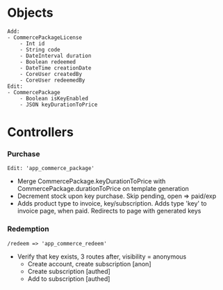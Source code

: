 # Objects
    Add:
    - CommercePackageLicense
        - Int id
        - String code
        - DateInterval duration
        - Boolean redeemed
        - DateTime creationDate
        - CoreUser createdBy
        - CoreUser redeemedBy
    Edit:
    - CommercePackage
        - Boolean isKeyEnabled
        - JSON keyDurationToPrice

# Controllers

### Purchase
    Edit: 'app_commerce_package'

  - Merge CommercePackage.keyDurationToPrice with CommercePackage.durationToPrice on template generation
  - Decrement stock upon key purchase. Skip pending, open => paid/exp
  - Adds product type to invoice, key/subscription. Adds type 'key' to invoice page, when paid.
    Redirects to page with generated keys

### Redemption

    /redeem => 'app_commerce_redeem'

- Verify that key exists, 3 routes after, visibility = anonymous
    - Create account, create subscription [anon]
    - Create subscription [authed]
    - Add to subscription [authed]